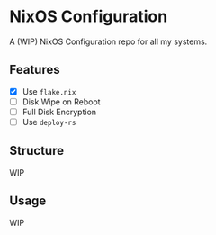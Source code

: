 # NixOS Configuration

A (WIP) NixOS Configuration repo for all my systems.

## Features
- [x] Use `flake.nix` 
- [ ] Disk Wipe on Reboot
- [ ] Full Disk Encryption
- [ ] Use `deploy-rs`

## Structure
WIP

## Usage
WIP
